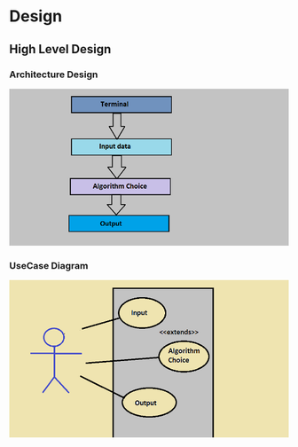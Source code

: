 # Design

## High Level Design

### Architecture Design

![Architecture](Architecture.png)

### UseCase Diagram

![Usecase Diagram](Usecase.png)